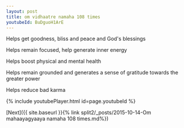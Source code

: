 ```yaml
---
layout: post
title: om vidhaatre namaha 108 times
youtubeId: BuDguoH1ArE
---
```

 
 
Helps get goodness, bliss and peace and God's blessings
 
Helps remain focused, help generate inner energy 
 
Helps boost physical and mental health 
 
Helps remain grounded and generates a sense of gratitude towards the greater power 
 
Helps reduce bad karma
 
 
 
 


{% include youtubePlayer.html id=page.youtubeId %}
 
[Next]({{ site.baseurl }}{% link  split2/_posts/2015-10-14-Om mahaayagyaaya namaha 108 times.md%})
 
